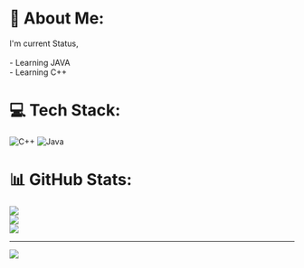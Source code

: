 # 💫 About Me:
I'm current Status,<br><br>- Learning JAVA<br>- Learning C++<br>


# 💻 Tech Stack:
![C++](https://img.shields.io/badge/c++-%2300599C.svg?style=for-the-badge&logo=c%2B%2B&logoColor=white) ![Java](https://img.shields.io/badge/java-%23ED8B00.svg?style=for-the-badge&logo=java&logoColor=white)
# 📊 GitHub Stats:
![](https://github-readme-stats.vercel.app/api?username=AliffTaib&theme=merko&hide_border=false&include_all_commits=false&count_private=false)<br/>
![](https://github-readme-streak-stats.herokuapp.com/?user=AliffTaib&theme=merko&hide_border=false)<br/>
![](https://github-readme-stats.vercel.app/api/top-langs/?username=AliffTaib&theme=merko&hide_border=false&include_all_commits=false&count_private=false&layout=compact)

---
[![](https://visitcount.itsvg.in/api?id=AliffTaib&icon=0&color=0)](https://visitcount.itsvg.in)

<!-- Proudly created with GPRM ( https://gprm.itsvg.in ) -->
